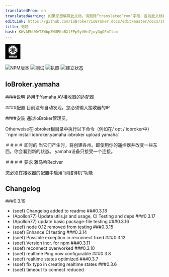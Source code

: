 ```yaml
---
translatedFrom: en
translatedWarning: 如果您想编辑此文档，请删除“translatedFrom”字段，否则此文档将再次自动翻译
editLink: https://github.com/ioBroker/ioBroker.docs/edit/master/docs/zh-cn/adapterref/iobroker.yamaha/README.md
title: 无题
hash: KWvAEhUWeT3Wbp3WUPKbBXlFPp9yVHn7joyGgOEnIlc=
---
```

![商标](../../../en/adapterref/iobroker.yamaha/admin/yamaha.png)

![NPM版本](http://img.shields.io/npm/v/iobroker.yamaha.svg)
![测试](http://img.shields.io/travis/soef/ioBroker.yamaha/master.svg)
![执照](https://img.shields.io/badge/license-MIT-blue.svg?style=flat)
![建立状态](https://ci.appveyor.com/api/projects/status/t51976au5hcoo2mx?svg=true)

## IoBroker.yamaha
<!--
-->

####说明
适用于Yamaha AV接收器的适配器

####配置
目前没有自动发现，您必须输入接收器的IP

####安装
通过ioBroker管理员。

Otherweise在iobroker根目录中执行以下命令（例如在/ opt / iobroker中）``npm install iobroker.yamaha iobroker upload yamaha`

＃＃＃＃ 即时的
当它们产生时，将创建各州。即使用你的遥控器并改变一些东西，你会看到新的状态。
yamaha设备只接受一个连接。

＃＃＃＃ 要求
雅马哈Reciver

您必须在接收器的配置中启用“网络待机”功能

## Changelog
###0.3.19
* (soef) Changelog added to readme
###0.3.18
* (Apollon77) Update utils.js and usage, CI Testing and deps
###0.3.17
* (Apollon77) update basic package-file testing
###0.3.16
* (soef) node 0.12 removed from testing
###0.3.15
* (soef) Enhance CI testing
###0.3.14
* (soef) Possible exception in reconnect fixed
###0.3.12
* (soef) Version incr. for npm
###0.3.11
* (soef) reconnect overworked
###0.3.10
* (soef) realtime Ping now configurable
###0.3.8
* (soef) realtime states optimized
###0.3.7
* (soef) fix typo in creating realtime states
###0.3.6
* (soef) timeout to connect reduced

<!--

## License
The MIT License (MIT)

Copyright (c) 2015-2017 soef <soef@gmx.net>

Permission is hereby granted, free of charge, to any person obtaining a copy
of this software and associated documentation files (the "Software"), to deal
in the Software without restriction, including without limitation the rights
to use, copy, modify, merge, publish, distribute, sublicense, and/or sell
copies of the Software, and to permit persons to whom the Software is
furnished to do so, subject to the following conditions:

The above copyright notice and this permission notice shall be included in
all copies or substantial portions of the Software.

THE SOFTWARE IS PROVIDED "AS IS", WITHOUT WARRANTY OF ANY KIND, EXPRESS OR
IMPLIED, INCLUDING BUT NOT LIMITED TO THE WARRANTIES OF MERCHANTABILITY,
FITNESS FOR A PARTICULAR PURPOSE AND NONINFRINGEMENT. IN NO EVENT SHALL THE
AUTHORS OR COPYRIGHT HOLDERS BE LIABLE FOR ANY CLAIM, DAMAGES OR OTHER
LIABILITY, WHETHER IN AN ACTION OF CONTRACT, TORT OR OTHERWISE, ARISING FROM,
OUT OF OR IN CONNECTION WITH THE SOFTWARE OR THE USE OR OTHER DEALINGS IN
THE SOFTWARE.
-->